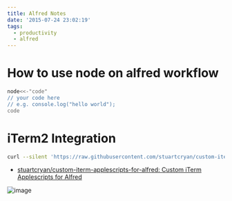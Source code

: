 ```yaml
---
title: Alfred Notes
date: '2015-07-24 23:02:19'
tags:
  - productivity
  - alfred
---
```


# How to use node on alfred workflow

```sh
node<<-"code"
// your code here
// e.g. console.log("hello world");
code
```

# iTerm2 Integration

```sh
curl --silent 'https://raw.githubusercontent.com/stuartcryan/custom-iterm-applescripts-for-alfred/master/custom_iterm_script_iterm_2.9.applescript' | pbcopy
```

- [stuartcryan/custom-iterm-applescripts-for-alfred: Custom iTerm Applescripts for Alfred][1]

![image][2]


[1]: https://github.com/stuartcryan/custom-iterm-applescripts-for-alfred
[2]: https://camo.githubusercontent.com/21089022b858e00d25a1b70ab1467c1308c4cf3e/687474703a2f2f692e696d6775722e636f6d2f6e3356444f386c2e676966
